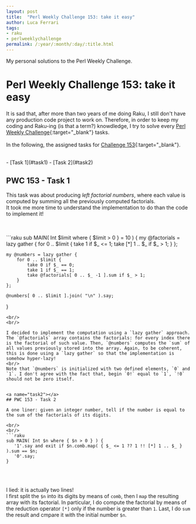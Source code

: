 ```yaml
---
layout: post
title:  "Perl Weekly Challenge 153: take it easy"
author: Luca Ferrari
tags:
- raku
- perlweeklychallenge
permalink: /:year/:month/:day/:title.html
---
```

My personal solutions to the Perl Weekly Challenge.

# Perl Weekly Challenge 153: take it easy

It is sad that, after more than two years of me doing Raku, I still don't have any production code project to work on.
Therefore, in order to keep my coding and Raku-ing (is that a term?) knowdledge, I try to solve every  [Perl Weekly Challenge](https://perlweeklychallenge.org/){:target="_blank"} tasks.
<br/>
<br/>
In the following, the assigned tasks for [Challenge 153](https://perlweeklychallenge.org/blog/perl-weekly-challenge-0153/){:target="_blank"}.

<br/>
- [Task 1](#task1)
- [Task 2](#task2)


<br/>


<a name="task1"></a>
## PWC 153 - Task 1

This task was about producing *left factorial numbers*, where each value is computed by summing all the previously computed factorials.
<br/>
It took me more time to understand the implementation to do than the code to implement it!
<br/>


<br/>
<br/>
```raku
sub MAIN( Int $limit where { $limit > 0 } = 10 ) {
    my @factorials = lazy gather {
        for 0 .. $limit {
            take 1 if $_ <= 1;
            take [*] 1 .. $_ if $_ > 1;
        }
    };

    my @numbers = lazy gather {
        for 0 .. $limit {
            take 0 if $_ == 0;
            take 1 if $_ == 1;
            take @factorials[ 0 .. $_ -1 ].sum if $_ > 1;
        }
    };

    @numbers[ 0 .. $limit ].join( "\n" ).say;
}

 ```
<br/>
<br/>

I decided to implement the computation using a `lazy gather` approach. The `@factorials` array contains the factorials: for every index there is the factorial of such value. Then, `@numbers` computes the `sum` of all values previously stored into the array. Again, to be coherent, this is done using a `lazy gather` so that the implementation is somehow hyper-lazy!
<br/>
Note that `@numbers` is initialized with two defined elements, `0` and `1`. I don't agree with the fact that, begin `0!` equal to `1`, `!0` should not be zero itself.


<a name="task2"></a>
## PWC 153 - Task 2

A one liner: given an integer number, tell if the number is equal to the sum of the factorials of its digits.

<br/>
<br/>
```raku
sub MAIN( Int $n where { $n > 0 } ) {
    '1'.say and exit if $n.comb.map( { $_ <= 1 ?? 1 !! [*] 1 .. $_ } ).sum == $n;
    '0'.say;
}
```
<br/>
<br/>

I lied: it is actually two lines!
<br/>
I first split the `$n` into its digits by means of `comb`, then I `map` the resulting array with its factorial. In particular, I do compute the factorial by means of the reduction operator `[*]` only if the number is greater than `1`. Last, I do `sum` the result and cmpare it with the initial number `$n`.
